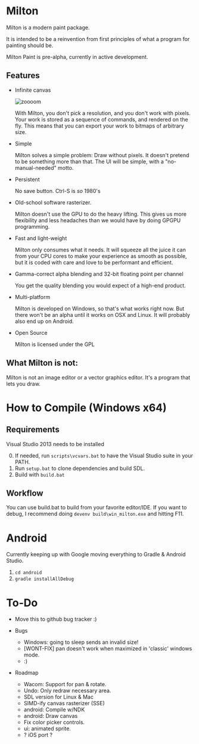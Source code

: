 Milton
======

Milton is a modern paint package.

It is intended to be a reinvention from first principles of what a program for painting should be.

Milton Paint is pre-alpha, currently in active development.

Features
--------

- Infinite canvas

    ![zoooom](http://i.imgur.com/fqOhPlr.gif)

    With Milton, you don't pick a resolution, and you don't work with pixels.
    Your work is stored as a sequence of commands, and rendered on the fly.
    This means that you can export your work to bitmaps of arbitrary size.

- Simple

    Milton solves a simple problem: Draw without pixels. It doesn't pretend to be
    something more than that. The UI will be simple, with a "no-manual-needed" motto.

- Persistent

    No save button. Ctrl-S is *so* 1980's

- Old-school software rasterizer.

    Milton doesn't use the GPU to do the heavy lifting. This gives us more
    flexibility and less headaches than we would have by doing GPGPU programming.

- Fast and light-weight

    Milton only consumes what it needs. It will squeeze all the juice it can from your
    CPU cores to make your experience as smooth as possible, but it is coded
    with care and love to be performant and efficient.

- Gamma-correct alpha blending and 32-bit floating point per channel

    You get the quality blending you would expect of a high-end product.

- Multi-platform

    Milton is developed on Windows, so that's what works right now. But there won't be an alpha until
    it works on OSX and Linux. It will probably also end up on Android.

- Open Source

    Milton is licensed under the GPL


What Milton is not:
-------------------

Milton is not an image editor or a vector graphics editor. It's a program that lets you draw.

How to Compile (Windows x64)
============================

Requirements
------------
Visual Studio 2013 needs to be installed

0. If needed, run `scripts\vcvars.bat` to have the Visual Studio suite in your PATH.
1. Run `setup.bat` to clone dependencies and build SDL.
2. Build with `build.bat`

Workflow
--------

You can use build.bat to build from your favorite editor/IDE. If you want to
debug, I recommend doing `devenv build\win_milton.exe` and hitting F11.

Android
=======
Currently keeping up with Google moving everything to Gradle & Android Studio.

1. `cd android`
2. `gradle installAllDebug`


To-Do
=====

* Move this to github bug tracker :)

* Bugs
    * Windows: going to sleep sends an invalid size!
    * [WONT-FIX] pan doesn't work when maximized in 'classic' windows mode.
    * :)

* Roadmap
    * Wacom: Support for pan & rotate.
    * Undo: Only redraw necessary area.
    * SDL version for Linux & Mac
    * SIMD-ify canvas rasterizer (SSE)
    * android: Compile w/NDK
    * android: Draw canvas
    * Fix color picker controls.
    * ui: animated sprite.
    * ? iOS port ?


